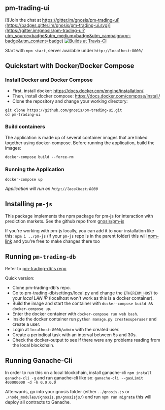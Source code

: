 pm-trading-ui
------

[![Join the chat at https://gitter.im/gnosis/pm-trading-ui](https://badges.gitter.im/gnosis/pm-trading-ui.svg)](https://gitter.im/gnosis/pm-trading-ui?utm_source=badge&utm_medium=badge&utm_campaign=pr-badge&utm_content=badge)
[![Builds at Travis-CI](https://travis-ci.org/gnosis/pm-trading-ui.svg?branch=master)](https://travis-ci.org/gnosis/pm-trading-ui)

Start with `npm start`, server available under `http://localhost:8000/`

Quickstart with Docker/Docker Compose
-----

### Install Docker and Docker Compose
* First, install docker: https://docs.docker.com/engine/installation/.
* Then, install docker compose: https://docs.docker.com/compose/install/
* Clone the repository and change your working directory:

```
git clone https://github.com/gnosis/pm-trading-ui.git
cd pm-trading-ui
```

### Build containers
The application is made up of several container images that are linked together using docker-compose. Before running the application, build the images:

`docker-compose build --force-rm`

### Running the Application

```
docker-compose up
```

*Application will run on `http://localhost:8080`*


Installing `pm-js`
------

This package implements the npm package for pm-js for interaction with prediction markets. See the github repo from [gnosis/pm-js](https://github.com/gnosis/pm-js)

If you're working with pm-js locally, you can add it to your installation like this: `npm i ../pm-js` (if your `pm-js` repo is in the parent folder) this will [npm-link](https://docs.npmjs.com/cli/link) and you're free to make changes there too

Running `pm-trading-db`
------
Refer to [pm-trading-db's repo](https://github.com/gnosis/pm-trading-db)

Quick version:
- Clone pm-trading-db's repo.
- Go to pm-trading-db/settings/local.py and change the `ETHEREUM_HOST` to your *local LAN IP* (localhost won't work as this is a docker container).
- Build the image and start the container with `docker-compose build && docker-compose up`.
- Enter the docker container with `docker-compose run web bash`.
- Inside the docker container run `python manage.py createsuperuser` and create a user.
- Login at `localhost:8000/admin` with the created user.
- Create a periodical task with an interval between 5s and 30s.
- Check the docker-output to see if there were any problems reading from the local blockchain.

Running Ganache-Cli
------

In order to run this on a local blockchain, install ganache-cli `npm install ganache-cli -g` and run ganache-cli like so:
`ganache-cli --gasLimit 400000000 -d -h 0.0.0.0`

Afterwards, go into your gnosis folder (either `../gnosis.js` or `./node_modules/@gnosis.pm/gnosisjs/`) and run `npm run migrate` this will deploy all contracts to Ganache.

